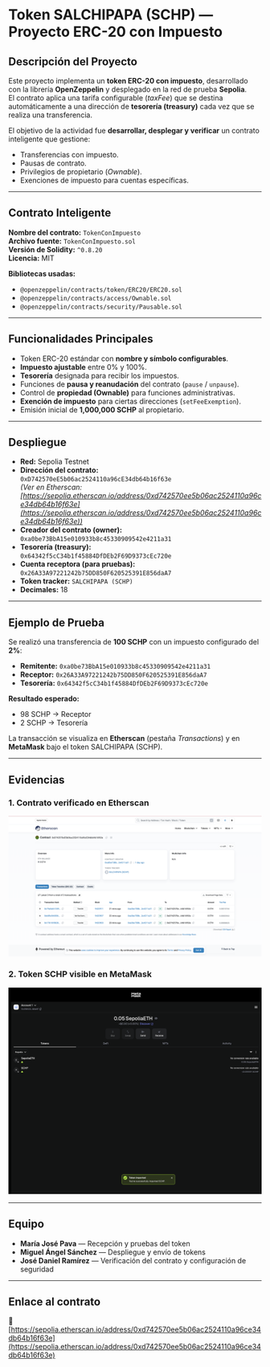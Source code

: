 # Token SALCHIPAPA (SCHP) — Proyecto ERC-20 con Impuesto

## Descripción del Proyecto
Este proyecto implementa un **token ERC-20 con impuesto**, desarrollado con la librería **OpenZeppelin** y desplegado en la red de prueba **Sepolia**.  
El contrato aplica una tarifa configurable (*taxFee*) que se destina automáticamente a una dirección de **tesorería (treasury)** cada vez que se realiza una transferencia.

El objetivo de la actividad fue **desarrollar, desplegar y verificar** un contrato inteligente que gestione:
- Transferencias con impuesto.
- Pausas de contrato.
- Privilegios de propietario (*Ownable*).
- Exenciones de impuesto para cuentas específicas.

---

## Contrato Inteligente
**Nombre del contrato:** `TokenConImpuesto`  
**Archivo fuente:** `TokenConImpuesto.sol`  
**Versión de Solidity:** `^0.8.20`  
**Licencia:** MIT  

**Bibliotecas usadas:**
- `@openzeppelin/contracts/token/ERC20/ERC20.sol`  
- `@openzeppelin/contracts/access/Ownable.sol`  
- `@openzeppelin/contracts/security/Pausable.sol`

---

## Funcionalidades Principales
- Token ERC-20 estándar con **nombre y símbolo configurables**.  
- **Impuesto ajustable** entre 0% y 100%.  
- **Tesorería** designada para recibir los impuestos.  
- Funciones de **pausa y reanudación** del contrato (`pause` / `unpause`).  
- Control de **propiedad (Ownable)** para funciones administrativas.  
- **Exención de impuesto** para ciertas direcciones (`setFeeExemption`).  
- Emisión inicial de **1,000,000 SCHP** al propietario.

---

## Despliegue
- **Red:** Sepolia Testnet  
- **Dirección del contrato:**  
  `0xD742570eE5b06ac2524110a96cE34db64b16f63e`  
  *(Ver en Etherscan: [https://sepolia.etherscan.io/address/0xd742570ee5b06ac2524110a96ce34db64b16f63e](https://sepolia.etherscan.io/address/0xd742570ee5b06ac2524110a96ce34db64b16f63e))*
- **Creador del contrato (owner):**  
  `0xa0be73BbA15e010933b8c45330909542e4211a31`  
- **Tesorería (treasury):**  
  `0x64342f5cC34b1f45884DfDEb2F69D9373cEc720e`  
- **Cuenta receptora (para pruebas):**  
  `0x26A33A97221242b75DD850F620525391E856daA7`  
- **Token tracker:** `SALCHIPAPA (SCHP)`  
- **Decimales:** 18  

---

## Ejemplo de Prueba
Se realizó una transferencia de **100 SCHP** con un impuesto configurado del **2%**:

- **Remitente:** `0xa0be73BbA15e010933b8c45330909542e4211a31`  
- **Receptor:** `0x26A33A97221242b75DD850F620525391E856daA7`  
- **Tesorería:** `0x64342f5cC34b1f45884DfDEb2F69D9373cEc720e`  

**Resultado esperado:**
- 98 SCHP → Receptor  
- 2 SCHP → Tesorería  

La transacción se visualiza en **Etherscan** (pestaña *Transactions*) y en **MetaMask** bajo el token SALCHIPAPA (SCHP).

---

## Evidencias

### 1. Contrato verificado en Etherscan
![Contrato en Etherscan](./images/etherscan.png)

### 2. Token SCHP visible en MetaMask
![Token SCHP en MetaMask](./images/metamask-schp.png)

---

## Equipo
- **María José Pava** — Recepción y pruebas del token  
- **Miguel Ángel Sánchez** — Despliegue y envío de tokens  
- **José Daniel Ramírez** — Verificación del contrato y configuración de seguridad  

---

## Enlace al contrato
🔗 [https://sepolia.etherscan.io/address/0xd742570ee5b06ac2524110a96ce34db64b16f63e](https://sepolia.etherscan.io/address/0xd742570ee5b06ac2524110a96ce34db64b16f63e)
